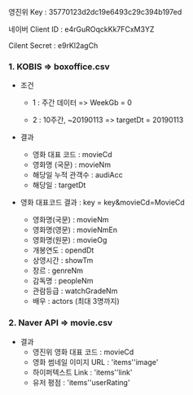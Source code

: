 영진위 Key : 35770123d2dc19e6493c29c394b197ed

네이버 Client ID : e4rGuROqckKk7FCxM3YZ

Cilent Secret : e9rKl2agCh



### 1. KOBIS => boxoffice.csv

* 조건 

  * 1 : 주간 데이터 => WeekGb = 0

  *  2 : 10주간, ~20190113 =>  targetDt = 20190113

* 결과

  * 영화 대표 코드 :  movieCd
  * 영화명 (국문) : movieNm
  * 해당일 누적 관객수 : audiAcc
  * 해당일 : targetDt

* 영화 대표코드 결과 : key = key&movieCd=MovieCd
  * 영화명(국문) : movieNm
  * 영화명(영문) : movieNmEn
  * 영화명(원문) : movieOg
  * 개봉연도 : opendDt
  * 상영시간 : showTm
  * 장르 : genreNm
  * 감독명 : peopleNm
  * 관람등급 : watchGradeNm
  * 배우 : actors (최대 3명까지)

### 2. Naver API => movie.csv

* 결과
  * 영진위 영화 대표 코드 : movieCd
  * 영화 썸네일 이미지 URL : 'items''image'
  * 하이퍼텍스트 Link : 'items''link'
  * 유저 평점 : 'items''userRating'





